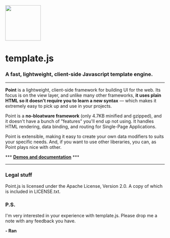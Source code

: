 <img src="https://pointjs.org/logo.png" width="112">

# template.js
### A fast, lightweight, client-side Javascript template engine.

---

**Point** is a lightweight, client-side framework for building UI for the web.
Its focus is on the view layer, and unlike many other frameworks,
**it uses plain HTML so it doesn't require you to learn a new syntax** —
which makes it extremely easy to pick up and use in your projects.

Point is a **no-bloatware framework** (only 4.7KB minified and gzipped),
and it doesn't have a bunch of "features" you'll end up not using.
It handles HTML rendering, data binding, and routing for Single-Page Applications.

Point is extensible, making it easy to create your own data modifiers
to suits your specific needs. And, if you want to use other liberaries,
you can, as Point plays nice with other.

\*\*\* <strong><a href="https://pointjs.org/">Demos and documentation</a></strong> \*\*\*


---

### Legal stuff
Point.js is licensed under the Apache License, Version 2.0. A copy of which is included in LICENSE.txt.

### P.S.

I'm very interested in your experience with template.js. Please drop me a note with any feedback you have.

**- Ran**
